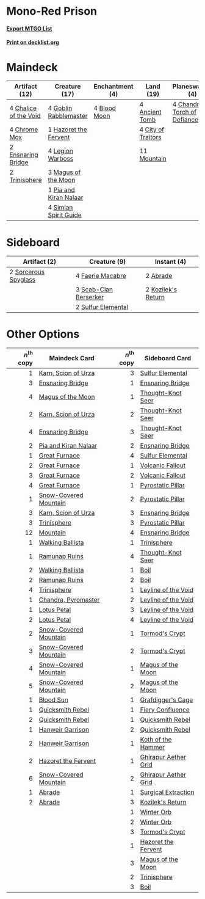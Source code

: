 # Mono-Red Prison

#### [Export MTGO List](../collection/Mono-Red%20Prison/Mono-Red%20Prison.txt)
#### [Print on decklist.org](http://decklist.org/?deckmain=4%09Ancient%20Tomb%0A4%09Blood%20Moon%0A4%09Chalice%20of%20the%20Void%0A4%09Chandra,%20Torch%20of%20Defiance%0A4%09Chrome%20Mox%0A4%09City%20of%20Traitors%0A2%09Ensnaring%20Bridge%0A4%09Fiery%20Confluence%0A4%09Goblin%20Rabblemaster%0A1%09Hazoret%20the%20Fervent%0A4%09Legion%20Warboss%0A3%09Magus%20of%20the%20Moon%0A11%09Mountain%0A1%09Pia%20and%20Kiran%20Nalaar%0A4%09Simian%20Spirit%20Guide%0A2%09Trinisphere&deckside=2%09Abrade%0A4%09Faerie%20Macabre%0A2%09Kozilek's%20Return%0A3%09Scab-Clan%20Berserker%0A2%09Sorcerous%20Spyglass%0A2%09Sulfur%20Elemental)
# Maindeck

|                                         Artifact (12)                                          |                                          Creature (17)                                          |                                    Enchantment (4)                                    |                                          Land (19)                                          |                                           Planeswalker (4)                                            |                                         Sorcery (4)                                         |
|------------------------------------------------------------------------------------------------|-------------------------------------------------------------------------------------------------|---------------------------------------------------------------------------------------|---------------------------------------------------------------------------------------------|-------------------------------------------------------------------------------------------------------|---------------------------------------------------------------------------------------------|
|4 [Chalice of the Void](http://gatherer.wizards.com/Pages/Card/Details.aspx?multiverseid=370411)|4 [Goblin Rabblemaster](http://gatherer.wizards.com/Pages/Card/Details.aspx?multiverseid=438486) |4 [Blood Moon](http://gatherer.wizards.com/Pages/Card/Details.aspx?multiverseid=370419)|4 [Ancient Tomb](http://gatherer.wizards.com/Pages/Card/Details.aspx?multiverseid=382842)    |4 [Chandra, Torch of Defiance](http://gatherer.wizards.com/Pages/Card/Details.aspx?multiverseid=417683)|4 [Fiery Confluence](http://gatherer.wizards.com/Pages/Card/Details.aspx?multiverseid=446834)|
|4 [Chrome Mox](http://gatherer.wizards.com/Pages/Card/Details.aspx?multiverseid=413761)         |1 [Hazoret the Fervent](http://gatherer.wizards.com/Pages/Card/Details.aspx?multiverseid=429886) |                                                                                       |4 [City of Traitors](http://gatherer.wizards.com/Pages/Card/Details.aspx?multiverseid=397543)|                                                                                                       |                                                                                             |
|2 [Ensnaring Bridge](http://gatherer.wizards.com/Pages/Card/Details.aspx?multiverseid=442213)   |4 [Legion Warboss](http://gatherer.wizards.com/Pages/Card/Details.aspx?multiverseid=452859)      |                                                                                       |11 [Mountain](http://gatherer.wizards.com/Pages/Card/Details.aspx?multiverseid=439604)       |                                                                                                       |                                                                                             |
|2 [Trinisphere](http://gatherer.wizards.com/Pages/Card/Details.aspx?multiverseid=425823)        |3 [Magus of the Moon](http://gatherer.wizards.com/Pages/Card/Details.aspx?multiverseid=438704)   |                                                                                       |                                                                                             |                                                                                                       |                                                                                             |
|                                                                                                |1 [Pia and Kiran Nalaar](http://gatherer.wizards.com/Pages/Card/Details.aspx?multiverseid=442783)|                                                                                       |                                                                                             |                                                                                                       |                                                                                             |
|                                                                                                |4 [Simian Spirit Guide](http://gatherer.wizards.com/Pages/Card/Details.aspx?multiverseid=442137) |                                                                                       |                                                                                             |                                                                                                       |                                                                                             |


# Sideboard

|                                         Artifact (2)                                          |                                          Creature (9)                                          |                                         Instant (4)                                         |
|-----------------------------------------------------------------------------------------------|------------------------------------------------------------------------------------------------|---------------------------------------------------------------------------------------------|
|2 [Sorcerous Spyglass](http://gatherer.wizards.com/Pages/Card/Details.aspx?multiverseid=435407)|4 [Faerie Macabre](http://gatherer.wizards.com/Pages/Card/Details.aspx?multiverseid=370410)     |2 [Abrade](http://gatherer.wizards.com/Pages/Card/Details.aspx?multiverseid=430772)          |
|                                                                                               |3 [Scab-Clan Berserker](http://gatherer.wizards.com/Pages/Card/Details.aspx?multiverseid=398461)|2 [Kozilek's Return](http://gatherer.wizards.com/Pages/Card/Details.aspx?multiverseid=407608)|
|                                                                                               |2 [Sulfur Elemental](http://gatherer.wizards.com/Pages/Card/Details.aspx?multiverseid=122416)   |                                                                                             |


# Other Options

|*n*<sup>th</sup> copy|                                         Maindeck Card                                          |*n*<sup>th</sup> copy|                                        Sideboard Card                                         |
|--------------------:|------------------------------------------------------------------------------------------------|--------------------:|-----------------------------------------------------------------------------------------------|
|                    1|[Karn, Scion of Urza](http://gatherer.wizards.com/Pages/Card/Details.aspx?multiverseid=442889)  |                    3|[Sulfur Elemental](http://gatherer.wizards.com/Pages/Card/Details.aspx?multiverseid=122416)    |
|                    3|[Ensnaring Bridge](http://gatherer.wizards.com/Pages/Card/Details.aspx?multiverseid=442213)     |                    1|[Ensnaring Bridge](http://gatherer.wizards.com/Pages/Card/Details.aspx?multiverseid=442213)    |
|                    4|[Magus of the Moon](http://gatherer.wizards.com/Pages/Card/Details.aspx?multiverseid=438704)    |                    1|[Thought-Knot Seer](http://gatherer.wizards.com/Pages/Card/Details.aspx?multiverseid=407519)   |
|                    2|[Karn, Scion of Urza](http://gatherer.wizards.com/Pages/Card/Details.aspx?multiverseid=442889)  |                    2|[Thought-Knot Seer](http://gatherer.wizards.com/Pages/Card/Details.aspx?multiverseid=407519)   |
|                    4|[Ensnaring Bridge](http://gatherer.wizards.com/Pages/Card/Details.aspx?multiverseid=442213)     |                    3|[Thought-Knot Seer](http://gatherer.wizards.com/Pages/Card/Details.aspx?multiverseid=407519)   |
|                    2|[Pia and Kiran Nalaar](http://gatherer.wizards.com/Pages/Card/Details.aspx?multiverseid=442783) |                    2|[Ensnaring Bridge](http://gatherer.wizards.com/Pages/Card/Details.aspx?multiverseid=442213)    |
|                    1|[Great Furnace](http://gatherer.wizards.com/Pages/Card/Details.aspx?multiverseid=205284)        |                    4|[Sulfur Elemental](http://gatherer.wizards.com/Pages/Card/Details.aspx?multiverseid=122416)    |
|                    2|[Great Furnace](http://gatherer.wizards.com/Pages/Card/Details.aspx?multiverseid=205284)        |                    1|[Volcanic Fallout](http://gatherer.wizards.com/Pages/Card/Details.aspx?multiverseid=382401)    |
|                    3|[Great Furnace](http://gatherer.wizards.com/Pages/Card/Details.aspx?multiverseid=205284)        |                    2|[Volcanic Fallout](http://gatherer.wizards.com/Pages/Card/Details.aspx?multiverseid=382401)    |
|                    4|[Great Furnace](http://gatherer.wizards.com/Pages/Card/Details.aspx?multiverseid=205284)        |                    1|[Pyrostatic Pillar](http://gatherer.wizards.com/Pages/Card/Details.aspx?multiverseid=44290)    |
|                    1|[Snow-Covered Mountain](http://gatherer.wizards.com/Pages/Card/Details.aspx?multiverseid=184814)|                    2|[Pyrostatic Pillar](http://gatherer.wizards.com/Pages/Card/Details.aspx?multiverseid=44290)    |
|                    3|[Karn, Scion of Urza](http://gatherer.wizards.com/Pages/Card/Details.aspx?multiverseid=442889)  |                    3|[Ensnaring Bridge](http://gatherer.wizards.com/Pages/Card/Details.aspx?multiverseid=442213)    |
|                    3|[Trinisphere](http://gatherer.wizards.com/Pages/Card/Details.aspx?multiverseid=425823)          |                    3|[Pyrostatic Pillar](http://gatherer.wizards.com/Pages/Card/Details.aspx?multiverseid=44290)    |
|                   12|[Mountain](http://gatherer.wizards.com/Pages/Card/Details.aspx?multiverseid=439604)             |                    4|[Ensnaring Bridge](http://gatherer.wizards.com/Pages/Card/Details.aspx?multiverseid=442213)    |
|                    1|[Walking Ballista](http://gatherer.wizards.com/Pages/Card/Details.aspx?multiverseid=423848)     |                    1|[Trinisphere](http://gatherer.wizards.com/Pages/Card/Details.aspx?multiverseid=425823)         |
|                    1|[Ramunap Ruins](http://gatherer.wizards.com/Pages/Card/Details.aspx?multiverseid=430870)        |                    4|[Thought-Knot Seer](http://gatherer.wizards.com/Pages/Card/Details.aspx?multiverseid=407519)   |
|                    2|[Walking Ballista](http://gatherer.wizards.com/Pages/Card/Details.aspx?multiverseid=423848)     |                    1|[Boil](http://gatherer.wizards.com/Pages/Card/Details.aspx?multiverseid=430682)                |
|                    2|[Ramunap Ruins](http://gatherer.wizards.com/Pages/Card/Details.aspx?multiverseid=430870)        |                    2|[Boil](http://gatherer.wizards.com/Pages/Card/Details.aspx?multiverseid=430682)                |
|                    4|[Trinisphere](http://gatherer.wizards.com/Pages/Card/Details.aspx?multiverseid=425823)          |                    1|[Leyline of the Void](http://gatherer.wizards.com/Pages/Card/Details.aspx?multiverseid=205013) |
|                    1|[Chandra, Pyromaster](http://gatherer.wizards.com/Pages/Card/Details.aspx?multiverseid=430581)  |                    2|[Leyline of the Void](http://gatherer.wizards.com/Pages/Card/Details.aspx?multiverseid=205013) |
|                    1|[Lotus Petal](http://gatherer.wizards.com/Pages/Card/Details.aspx?multiverseid=420602)          |                    3|[Leyline of the Void](http://gatherer.wizards.com/Pages/Card/Details.aspx?multiverseid=205013) |
|                    2|[Lotus Petal](http://gatherer.wizards.com/Pages/Card/Details.aspx?multiverseid=420602)          |                    4|[Leyline of the Void](http://gatherer.wizards.com/Pages/Card/Details.aspx?multiverseid=205013) |
|                    2|[Snow-Covered Mountain](http://gatherer.wizards.com/Pages/Card/Details.aspx?multiverseid=184814)|                    1|[Tormod's Crypt](http://gatherer.wizards.com/Pages/Card/Details.aspx?multiverseid=389723)      |
|                    3|[Snow-Covered Mountain](http://gatherer.wizards.com/Pages/Card/Details.aspx?multiverseid=184814)|                    2|[Tormod's Crypt](http://gatherer.wizards.com/Pages/Card/Details.aspx?multiverseid=389723)      |
|                    4|[Snow-Covered Mountain](http://gatherer.wizards.com/Pages/Card/Details.aspx?multiverseid=184814)|                    1|[Magus of the Moon](http://gatherer.wizards.com/Pages/Card/Details.aspx?multiverseid=438704)   |
|                    5|[Snow-Covered Mountain](http://gatherer.wizards.com/Pages/Card/Details.aspx?multiverseid=184814)|                    2|[Magus of the Moon](http://gatherer.wizards.com/Pages/Card/Details.aspx?multiverseid=438704)   |
|                    1|[Blood Sun](http://gatherer.wizards.com/Pages/Card/Details.aspx?multiverseid=439749)            |                    1|[Grafdigger's Cage](http://gatherer.wizards.com/Pages/Card/Details.aspx?multiverseid=426046)   |
|                    1|[Quicksmith Rebel](http://gatherer.wizards.com/Pages/Card/Details.aspx?multiverseid=423760)     |                    1|[Fiery Confluence](http://gatherer.wizards.com/Pages/Card/Details.aspx?multiverseid=446834)    |
|                    2|[Quicksmith Rebel](http://gatherer.wizards.com/Pages/Card/Details.aspx?multiverseid=423760)     |                    1|[Quicksmith Rebel](http://gatherer.wizards.com/Pages/Card/Details.aspx?multiverseid=423760)    |
|                    1|[Hanweir Garrison](http://gatherer.wizards.com/Pages/Card/Details.aspx?multiverseid=414428)     |                    2|[Quicksmith Rebel](http://gatherer.wizards.com/Pages/Card/Details.aspx?multiverseid=423760)    |
|                    2|[Hanweir Garrison](http://gatherer.wizards.com/Pages/Card/Details.aspx?multiverseid=414428)     |                    1|[Koth of the Hammer](http://gatherer.wizards.com/Pages/Card/Details.aspx?multiverseid=266362)  |
|                    2|[Hazoret the Fervent](http://gatherer.wizards.com/Pages/Card/Details.aspx?multiverseid=429886)  |                    1|[Ghirapur Aether Grid](http://gatherer.wizards.com/Pages/Card/Details.aspx?multiverseid=398517)|
|                    6|[Snow-Covered Mountain](http://gatherer.wizards.com/Pages/Card/Details.aspx?multiverseid=184814)|                    2|[Ghirapur Aether Grid](http://gatherer.wizards.com/Pages/Card/Details.aspx?multiverseid=398517)|
|                    1|[Abrade](http://gatherer.wizards.com/Pages/Card/Details.aspx?multiverseid=430772)               |                    1|[Surgical Extraction](http://gatherer.wizards.com/Pages/Card/Details.aspx?multiverseid=397706) |
|                    2|[Abrade](http://gatherer.wizards.com/Pages/Card/Details.aspx?multiverseid=430772)               |                    3|[Kozilek's Return](http://gatherer.wizards.com/Pages/Card/Details.aspx?multiverseid=407608)    |
|                     |                                                                                                |                    1|[Winter Orb](http://gatherer.wizards.com/Pages/Card/Details.aspx?multiverseid=159277)          |
|                     |                                                                                                |                    2|[Winter Orb](http://gatherer.wizards.com/Pages/Card/Details.aspx?multiverseid=159277)          |
|                     |                                                                                                |                    3|[Tormod's Crypt](http://gatherer.wizards.com/Pages/Card/Details.aspx?multiverseid=389723)      |
|                     |                                                                                                |                    1|[Hazoret the Fervent](http://gatherer.wizards.com/Pages/Card/Details.aspx?multiverseid=429886) |
|                     |                                                                                                |                    3|[Magus of the Moon](http://gatherer.wizards.com/Pages/Card/Details.aspx?multiverseid=438704)   |
|                     |                                                                                                |                    2|[Trinisphere](http://gatherer.wizards.com/Pages/Card/Details.aspx?multiverseid=425823)         |
|                     |                                                                                                |                    3|[Boil](http://gatherer.wizards.com/Pages/Card/Details.aspx?multiverseid=430682)                |

